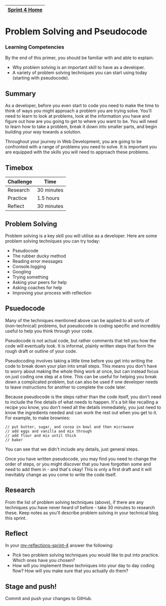 [Sprint 4 Home](README.md)|
---|

# Problem Solving and Pseudocode

### Learning Competencies 
By the end of this primer, you should be familiar with and able to explain:

- Why problem solving is an important skill to have as a developer.
- A variety of problem solving techniques you can start using today (starting with pseudocode).

## Summary
As a developer, before you even start to code you need to make the time to think of ways you might approach a problem you are trying solve. You'll need to learn to look at problems, look at the information you have and figure out how are you going to get to where you want to be. You will need to learn how to take a problem, break it down into smaller parts, and begin building your way towards a solution.

Throughout your journey in Web Development, you are going to be confronted with a range of problems you need to solve.  It is important you are equipped with the skills you will need to approach these problems.


## Timebox 

Challenge | Time|
------------|----------|
Research | 30 minutes
Practice | 1.5 hours
Reflect | 30 minutes

## Problem Solving 
Problem solving is a key skill you will utilise as a developer. Here are some problem solving techniques you can try today: 
- Pseudocode
- The rubber ducky method
- Reading error messages
- Console.logging
- Googling
- Trying something
- Asking your peers for help
- Asking coaches for help
- Improving your process with reflection

## Psuedocode

Many of the techniques mentioned above can be applied to all sorts of (non-technical) problems, but pseudocode is coding specific and incredibly useful to help you think through your code.

Pseudocode is not actual code, but rather comments that tell you how the code will eventually look. It is informal, plainly written steps that form the rough draft or outline of your code. 

Pseudocoding involves taking a little time before you get into writing the code to break down your plan into small steps. This means you don't have to worry about making the whole thing work at once, but can instead focus on just coding one step at a time. This can be useful for helping you break down a complicated problem, but can also be used if one developer needs to leave instructions for another to complete the code later.

Because pseudocode is the steps rather than the code itself, you don't need to include the fine details of what needs to happen. It's a bit like recalling a recipe you know, you don't need all the details immediately, you just need to know the ingredients needed and can work the rest out when you get to it. For example, to make brownies:
```
// put butter, sugar, and cocoa in bowl and then microwave
// add eggs and vanilla and mix through
// add flour and mix until thick
// bake!
```
You can see that we didn't include any details, just general steps.

Once you have written pseudocode, you may find you need to change the order of steps, or you might discover that you have forgotten some and need to add them in - and that's okay! This is only a first draft and it will inevitably change as you come to write the code itself.

## Research 
From the list of problem solving techniques (above), if there are any techniques you have never heard of before - take 30 minutes to research these.
Keep notes as you'll describe problem solving in your technical blog this sprint. 

## Reflect
In your [my-reflections-sprint-4](my-reflections-sprint-4.md) answer the following: 

- Pick two problem solving techniques you would like to put into practice. Which ones have you chosen?
- How will you implement these techniques into your day to day coding flow? How will you make sure that you actually do them?

## Stage and push! 
Commit and push your changes to GitHub. 


